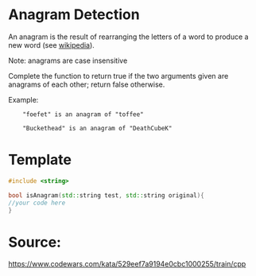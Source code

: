 # Anagram Detection

An anagram is the result of rearranging the letters of a word to produce 
a new word (see [wikipedia](https://en.wikipedia.org/wiki/Anagram)).

Note: anagrams are case insensitive

Complete the function to return true if the two arguments given are anagrams 
of each other; return false otherwise.

Example:
```
    "foefet" is an anagram of "toffee"

    "Buckethead" is an anagram of "DeathCubeK"
```

# Template
```C++
#include <string>

bool isAnagram(std::string test, std::string original){
//your code here
}
```

# Source:
https://www.codewars.com/kata/529eef7a9194e0cbc1000255/train/cpp